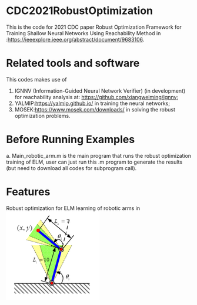# CDC2021RobustOptimization
This is the code for 2021 CDC paper Robust Optimization Framework for Training Shallow Neural Networks Using Reachability Method in :https://ieeexplore.ieee.org/abstract/document/9683106.
# Related tools and software
This codes makes use of
1. IGNNV (Information-Guided Neural Network Verifier) (in development) for reachability analysis at: https://github.com/xiangweiming/ignnv;  
2. YALMIP:https://yalmip.github.io/ in training the neural networks;
3. MOSEK:https://www.mosek.com/downloads/ in solving the robust optimization problems.
# Before Running Examples
a. Main_robotic_arm.m is the main program that runs the robust optimization training of ELM, user can just run this .m program to generate the results (but need to download all codes for subprogram call).
# Features
Robust optimization for ELM learning of robotic arms in
![image](https://github.com/xiangweiming/ignnv/blob/master/images/pic_10.png)
